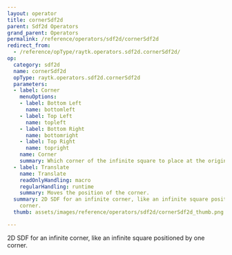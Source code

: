 ```yaml
---
layout: operator
title: cornerSdf2d
parent: Sdf2d Operators
grand_parent: Operators
permalink: /reference/operators/sdf2d/cornerSdf2d
redirect_from:
  - /reference/opType/raytk.operators.sdf2d.cornerSdf2d/
op:
  category: sdf2d
  name: cornerSdf2d
  opType: raytk.operators.sdf2d.cornerSdf2d
  parameters:
  - label: Corner
    menuOptions:
    - label: Bottom Left
      name: bottomleft
    - label: Top Left
      name: topleft
    - label: Bottom Right
      name: bottomright
    - label: Top Right
      name: topright
    name: Corner
    summary: Which corner of the infinite square to place at the origin.
  - label: Translate
    name: Translate
    readOnlyHandling: macro
    regularHandling: runtime
    summary: Moves the position of the corner.
  summary: 2D SDF for an infinite corner, like an infinite square positioned by one
    corner.
  thumb: assets/images/reference/operators/sdf2d/cornerSdf2d_thumb.png

---
```



2D SDF for an infinite corner, like an infinite square positioned by one corner.